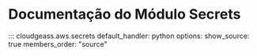 # Documentação do Módulo Secrets

::: cloudgeass.aws.secrets
    default_handler: python
    options:
        show_source: true
        members_order: "source"
